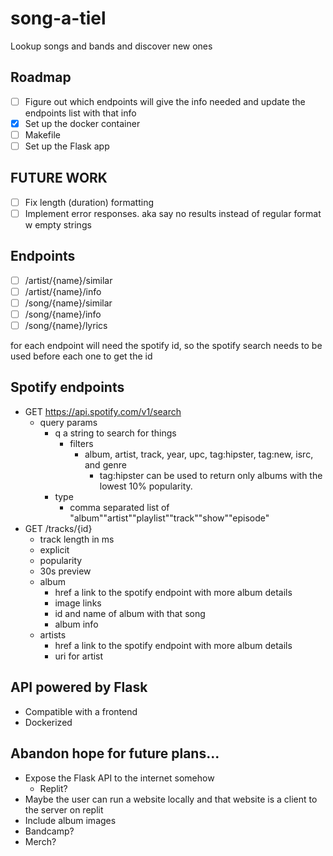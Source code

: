 # song-a-tiel
Lookup songs and bands and discover new ones


## Roadmap
- [ ] Figure out which endpoints will give the info needed and update the endpoints list with that info
- [X] Set up the docker container
- [ ] Makefile
- [ ] Set up the Flask app

## FUTURE WORK
- [ ] Fix length (duration) formatting
- [ ] Implement error responses. aka say no results instead of regular format w empty strings

## Endpoints
- [ ] /artist/{name}/similar
- [ ] /artist/{name}/info
- [ ] /song/{name}/similar
- [ ] /song/{name}/info
- [ ] /song/{name}/lyrics

for each endpoint will need the spotify id, so the spotify search needs to be used before each one to get the id

## Spotify endpoints
- GET https://api.spotify.com/v1/search
    - query params
        - q a string to search for things
            - filters
                - album, artist, track, year, upc, tag:hipster, tag:new, isrc, and genre
                    - tag:hipster can be used to return only albums with the lowest 10% popularity.
        - type
            - comma separated list of "album""artist""playlist""track""show""episode"
- GET /tracks/{id}
    - track length in ms
    - explicit
    - popularity
    - 30s preview
    - album
        - href a link to the spotify endpoint with more album details
        - image links
        - id and name of album with that song
        - album info
    - artists
        - href a link to the spotify endpoint with more album details
        - uri for artist

        

## API powered by Flask
- Compatible with a frontend
- Dockerized

## Abandon hope for future plans...
- Expose the Flask API to the internet somehow
    - Replit?
- Maybe the user can run a website locally and that website is a client to the server on replit
- Include album images
- Bandcamp?
- Merch?
